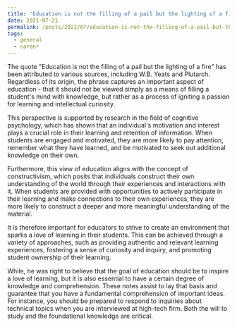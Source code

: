 ```yaml
---
title: 'Education is not the filling of a pail but the lighting of a fire'
date: 2021-07-21
permalink: /posts/2021/07/education-is-not-the-filling-of-a-pail-but-the-lighting-of-a-fire/
tags:
  - general
  - career
---
```


The quote "Education is not the filling of a pail but the lighting of a fire" has been attributed to various sources, including W.B. Yeats and Plutarch. Regardless of its origin, the phrase captures an important aspect of education - that it should not be viewed simply as a means of filling a student's mind with knowledge, but rather as a process of igniting a passion for learning and intellectual curiosity.

This perspective is supported by research in the field of cognitive psychology, which has shown that an individual's motivation and interest plays a crucial role in their learning and retention of information. When students are engaged and motivated, they are more likely to pay attention, remember what they have learned, and be motivated to seek out additional knowledge on their own.

Furthermore, this view of education aligns with the concept of constructivism, which posits that individuals construct their own understanding of the world through their experiences and interactions with it. When students are provided with opportunities to actively participate in their learning and make connections to their own experiences, they are more likely to construct a deeper and more meaningful understanding of the material.

It is therefore important for educators to strive to create an environment that sparks a love of learning in their students. This can be achieved through a variety of approaches, such as providing authentic and relevant learning experiences, fostering a sense of curiosity and inquiry, and promoting student ownership of their learning.

While, he was right to believe that the goal of education should be to inspire a love of learning, but it is also essential to have a certain degree of knowledge and comprehension. These notes assist to lay that basis and guarantee that you have a fundamental comprehension of important ideas. For instance, you should be prepared to respond to inquiries about technical topics when you are interviewed at high-tech firm. Both the will to study and the foundational knowledge are critical.
